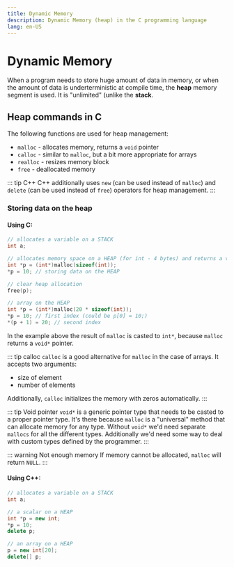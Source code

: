 ```yaml
---
title: Dynamic Memory
description: Dynamic Memory (heap) in the C programming language
lang: en-US
---
```


# Dynamic Memory

When a program needs to store huge amount of data in memory, or when the amount
of data is underterministic at compile time, the **heap** memory segment is
used. It is "unlimited" (unlike the **stack**.

## Heap commands in C

The following functions are used for heap management:

- `malloc` - allocates memory, returns a `void` pointer
- `calloc` - similar to `malloc`, but a bit more appropriate for arrays
- `realloc` - resizes memory block
- `free` - deallocated memory

::: tip C++
C++ additionally uses `new` (can be used instead of `malloc`) and `delete` (can
be used instead of `free`) operators for heap management.
:::

### Storing data on the heap

#### Using C:

```c
// allocates a variable on a STACK
int a;

// allocates memory space on a HEAP (for int - 4 bytes) and returns a void pointer to it
int *p = (int*)malloc(sizeof(int));
*p = 10; // storing data on the HEAP

// clear heap allocation
free(p);

// array on the HEAP
int *p = (int*)malloc(20 * sizeof(int));
*p = 10; // first index (could be p[0] = 10;)
*(p + 1) = 20; // second index
```

In the example above the result of `malloc` is casted to `int*`, because
`malloc` returns a `void*` pointer.

::: tip calloc
`calloc` is a good alternative for `malloc` in the case of arrays.
It accepts two arguments:

- size of element
- number of elements

Additionally, `calloc` initializes the memory with zeros automatically.
:::

::: tip Void pointer
`void*` is a generic pointer type that needs to be casted to a proper pointer
type. It's there because `malloc` is a "universal" method that can allocate
memory for any type. Without `void*` we'd need separate `mallocs` for all
the different types. Additionally we'd need some way to deal with custom
types defined by the programmer.
:::

::: warning Not enough memory
If memory cannot be allocated, `malloc` will return `NULL`.
:::

#### Using C++:

```cpp
// allocates a variable on a STACK
int a;

// a scalar on a HEAP
int *p = new int;
*p = 10;
delete p;

// an array on a HEAP
p = new int[20];
delete[] p;
```